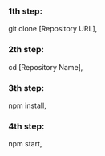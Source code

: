 ### 1th step: 
git clone [Repository URL],
### 2th step: 
cd [Repository Name],
### 3th step: 
npm install,
### 4th step: 
npm start,